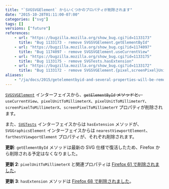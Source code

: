 ```yaml
---
title: "`SVGSVGElement` からいくつかのプロパティが削除されます"
date: "2015-10-28T01:11:00-07:00"
categories: ["svg"]
tags: []
versions: ["future"]
references:
    - url: "https://bugzilla.mozilla.org/show_bug.cgi?id=1133173"
      title: "Bug 1133173 - remove SVGSVGElement.getElementById"
    - url: "https://bugzilla.mozilla.org/show_bug.cgi?id=1174097"
      title: "Bug 1174097 - remove SVGSVGElement.useCurrentView"
    - url: "https://bugzilla.mozilla.org/show_bug.cgi?id=1133175"
      title: "Bug 1133175 - remove SVGTests.hasExtension"
    - url: "https://bugzilla.mozilla.org/show_bug.cgi?id=1133172"
      title: "Bug 1133172 - remove SVGSVGElement.{pixel,screenPixel}UnitToMillimeter{X,Y}"
aliases:
    - "/ja/docs/2015/getelementbyid-and-several-properties-will-be-removed-from-svgsvgelement/"
---
```

[`SVGSVGElement`](https://developer.mozilla.org/docs/Web/API/SVGSVGElement) インターフェイスから、<del>`getElementById` メソッドと、</del>`useCurrentView`、`pixelUnitToMillimeterX`、`pixelUnitToMillimeterY`、`screenPixelToMillimeterX`、`screenPixelToMillimeterY` プロパティが削除されます。

また、[`SVGTests`](https://developer.mozilla.org/docs/Web/API/SVGTests) インターフェイスからは `hasExtension` メソッドが、`SVGGraphicsElement` インターフェイスからは `nearestViewportElement`、`farthestViewportElement` プロパティが、それぞれ削除されます。

**更新**: `getElementById` メソッドは最新の SVG 仕様で復活したため、Firefox から削除される予定はなくなりました。

**更新 2**: `pixelUnitToMillimeterX` と関連プロパティは [Firefox 61 で削除されました](https://www.fxsitecompat.com/ja/docs/2018/pixelunittomillimeterx-and-similar-properties-have-been-removed-from-svgsvgelement/)。

**更新 3**: `hasExtension` メソッドは [Firefox 68 で削除されました](https://www.fxsitecompat.com/ja/docs/2019/hasextension-has-been-removed-from-some-svg-interfaces/)。
